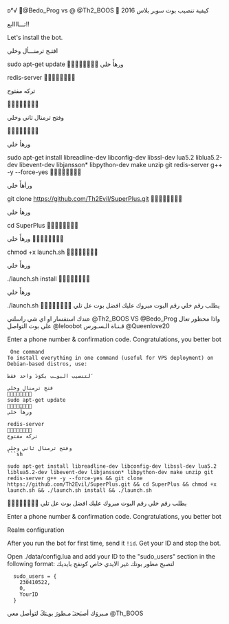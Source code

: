 ᴅᵉ√ 💢@Bedo_Prog vs @ @Th2_BOOS 💢
كيفية تنصيب بوت سوبر بلاس 2016
 
تـــاااابع!! 

 Let's install the bot.

افتـح ترمنـــأل وخلي   

sudo apt-get update 
🔸➖🔹➖🔸➖🔹➖
ورهأَ خلي  

redis-server
🔸➖🔹➖🔸➖🔹➖

تركه مفتوح    

🔸➖🔹➖🔸➖🔹➖

وفتح ترمنال ثاني وخلي    

🔸➖🔹➖🔸➖🔹➖

ورهأ خلي    

sudo apt-get install libreadline-dev libconfig-dev libssl-dev lua5.2 liblua5.2-dev libevent-dev libjansson* libpython-dev make unzip git redis-server g++ -y --force-yes
🔸➖🔹➖🔸➖🔹➖

ورأهأَ خلي  

git clone https://github.com/Th2Evil/SuperPlus.git
🔸➖🔹➖🔸➖🔹➖

ورهأ خلي    

cd SuperPlus
🔸➖🔹➖🔸➖🔹➖

ورهأَ خلي 
🔸➖🔹➖🔸➖🔹➖

chmod +x launch.sh
🔸➖🔹➖🔸➖🔹➖

ورهأَ خلي 

./launch.sh install
🔸➖🔹➖🔸➖🔹➖

ورهأَ خلي  

./launch.sh 
🔸➖🔹➖🔸➖🔹➖
يطلب رقم خلي رقم البوت 
مبروك عليك افضل بوت عل تلي 

عندك استفسار او اي شي راسلني
@Th2_BOOS
VS
@Bedo_Prog
واذا محظور تعال على بوت التواصل
@leloobot
قـنـاة الـسـورس
@Queenlove20

 Enter a phone number & confirmation code.
Congratulations, you better bot
```
 One command
To install everything in one command (useful for VPS deployment) on Debian-based distros, use:

لتنصيب البوـب بكوَدَ واحد فقط َ   

فتح ترمنال وخلي   
🔸➖🔹➖🔸➖🔹➖
sudo apt-get update 
🔸➖🔹➖🔸➖🔹➖
ورهأَ خلي  

redis-server
🔸➖🔹➖🔸➖🔹➖
تركه مفتوح   

وفتح ترمنال ثاني وخلي  
```sh

sudo apt-get install libreadline-dev libconfig-dev libssl-dev lua5.2 liblua5.2-dev libevent-dev libjansson* libpython-dev make unzip git redis-server g++ -y --force-yes && git clone https://github.com/Th2Evil/SuperPlus.git && cd SuperPlus && chmod +x launch.sh && ./launch.sh install && ./launch.sh
```

🔸➖🔹➖🔸➖🔹➖
يطلب رقم خلي رقم البوت 
مبروك عليك افضل بوت عل تلي 

 Enter a phone number & confirmation code.
Congratulations, you better bot

 Realm configuration

After you run the bot for first time, send it `!id`. Get your ID and stop the bot.

Open ./data/config.lua and add your ID to the "sudo_users" section in the following format:
 لتصبح مطور بوتك غير الايدي خاص كونفج بايديك 
```
  sudo_users = {
    230410522,
    0,
    YourID
  }
```
 مـبروَك أصبَحتـَ مـطورَ بوـتكَ لتوأصل معي 
@Th_BOOS
